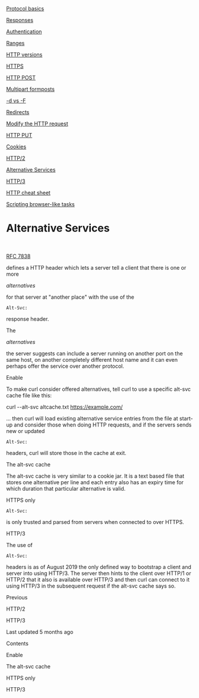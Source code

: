 <a href="basics.html" class="navButton-94f2579c--pageItemWithChildrenNested-2c5d8183--navButtonClickable-161b88ca">

<span class="text-4505230f--UIH300-2063425d--textContentFamily-49a318e1--navButtonLabel-14a4968f">Protocol basics</span>

</a>

<a href="response.html" class="navButton-94f2579c--pageItemWithChildrenNested-2c5d8183--navButtonClickable-161b88ca">

<span class="text-4505230f--UIH300-2063425d--textContentFamily-49a318e1--navButtonLabel-14a4968f">Responses</span>

</a>

<a href="auth.html" class="navButton-94f2579c--pageItemWithChildrenNested-2c5d8183--navButtonClickable-161b88ca">

<span class="text-4505230f--UIH300-2063425d--textContentFamily-49a318e1--navButtonLabel-14a4968f">Authentication</span>

</a>

<a href="ranges.html" class="navButton-94f2579c--pageItemWithChildrenNested-2c5d8183--navButtonClickable-161b88ca">

<span class="text-4505230f--UIH300-2063425d--textContentFamily-49a318e1--navButtonLabel-14a4968f">Ranges</span>

</a>

<a href="versions.html" class="navButton-94f2579c--pageItemWithChildrenNested-2c5d8183--navButtonClickable-161b88ca">

<span class="text-4505230f--UIH300-2063425d--textContentFamily-49a318e1--navButtonLabel-14a4968f">HTTP versions</span>

</a>

<a href="https.html" class="navButton-94f2579c--pageItemWithChildrenNested-2c5d8183--navButtonClickable-161b88ca">

<span class="text-4505230f--UIH300-2063425d--textContentFamily-49a318e1--navButtonLabel-14a4968f">HTTPS</span>

</a>

<a href="post.html" class="navButton-94f2579c--pageItemWithChildrenNested-2c5d8183--navButtonClickable-161b88ca">

<span class="text-4505230f--UIH300-2063425d--textContentFamily-49a318e1--navButtonLabel-14a4968f">HTTP POST</span>

</a>

<a href="multipart.html" class="navButton-94f2579c--pageItemWithChildrenNested-2c5d8183--navButtonClickable-161b88ca">

<span class="text-4505230f--UIH300-2063425d--textContentFamily-49a318e1--navButtonLabel-14a4968f">Multipart formposts</span>

</a>

<a href="postvspost.html" class="navButton-94f2579c--pageItemWithChildrenNested-2c5d8183--navButtonClickable-161b88ca">

<span class="text-4505230f--UIH300-2063425d--textContentFamily-49a318e1--navButtonLabel-14a4968f">-d vs -F</span>

</a>

<a href="redirects.html" class="navButton-94f2579c--pageItemWithChildrenNested-2c5d8183--navButtonClickable-161b88ca">

<span class="text-4505230f--UIH300-2063425d--textContentFamily-49a318e1--navButtonLabel-14a4968f">Redirects</span>

</a>

<a href="requests.html" class="navButton-94f2579c--pageItemWithChildrenNested-2c5d8183--navButtonClickable-161b88ca">

<span class="text-4505230f--UIH300-2063425d--textContentFamily-49a318e1--navButtonLabel-14a4968f">Modify the HTTP request</span>

</a>

<a href="put.html" class="navButton-94f2579c--pageItemWithChildrenNested-2c5d8183--navButtonClickable-161b88ca">

<span class="text-4505230f--UIH300-2063425d--textContentFamily-49a318e1--navButtonLabel-14a4968f">HTTP PUT</span>

</a>

<a href="cookies.html" class="navButton-94f2579c--pageItemWithChildrenNested-2c5d8183--navButtonClickable-161b88ca">

<span class="text-4505230f--UIH300-2063425d--textContentFamily-49a318e1--navButtonLabel-14a4968f">Cookies</span>

</a>

<a href="http2.html" class="navButton-94f2579c--pageItemWithChildrenNested-2c5d8183--navButtonClickable-161b88ca">

<span class="text-4505230f--UIH300-2063425d--textContentFamily-49a318e1--navButtonLabel-14a4968f">HTTP/2</span>

</a>

<a href="altsvc.html" class="navButton-94f2579c--pageItemWithChildrenNested-2c5d8183--navButtonClickable-161b88ca--navButtonOpened-6a88552e">

<span class="text-4505230f--UIH300-2063425d--textContentFamily-49a318e1--navButtonLabel-14a4968f">Alternative Services</span>

</a>

<a href="http3.html" class="navButton-94f2579c--pageItemWithChildrenNested-2c5d8183--navButtonClickable-161b88ca">

<span class="text-4505230f--UIH300-2063425d--textContentFamily-49a318e1--navButtonLabel-14a4968f">HTTP/3</span>

</a>

<a href="cheatsheet.html" class="navButton-94f2579c--pageItemWithChildrenNested-2c5d8183--navButtonClickable-161b88ca">

<span class="text-4505230f--UIH300-2063425d--textContentFamily-49a318e1--navButtonLabel-14a4968f">HTTP cheat sheet</span>

</a>

<a href="browserlike.html" class="navButton-94f2579c--pageItemWithChildrenNested-2c5d8183--navButtonClickable-161b88ca">

<span class="text-4505230f--UIH300-2063425d--textContentFamily-49a318e1--navButtonLabel-14a4968f">Scripting browser-like tasks</span>

</a>

# <span class="text-4505230f--DisplayH900-bfb998fa--textContentFamily-49a318e1">Alternative Services</span>

<span class="text-4505230f--UIH300-2063425d--textUIFamily-5ebd8e40--text-8ee2c8b2">

</span>

<span class="text-4505230f--UIH300-2063425d--textUIFamily-5ebd8e40--text-8ee2c8b2">

</span>

<span class="text-4505230f--TextH400-3033861f--textContentFamily-49a318e1">

<span data-key="ed2e6600dfa648c992d8dec15973cc05">

<span data-offset-key="ed2e6600dfa648c992d8dec15973cc05:0">

<span data-slate-zero-width="z">​</span>

</span>

</span>

<a href="https://www.rfc-editor.org/rfc/rfc7838.txt" class="link-a079aa82--primary-53a25e66--link-faf6c434">

<span data-key="40202db3b8164e39ab15fe7ad05e2fa9">

<span data-offset-key="40202db3b8164e39ab15fe7ad05e2fa9:0">RFC 7838</span>

</span>

</a>

<span data-key="a177eda3f5dc476594076ca4de1b8adb">

<span data-offset-key="a177eda3f5dc476594076ca4de1b8adb:0"> defines a HTTP header which lets a server tell a client that there is one or more </span>

<span data-offset-key="a177eda3f5dc476594076ca4de1b8adb:1">_alternatives_</span>

<span data-offset-key="a177eda3f5dc476594076ca4de1b8adb:2"> for that server at "another place" with the use of the </span>

<span data-offset-key="a177eda3f5dc476594076ca4de1b8adb:3">`Alt-Svc:`</span>

<span data-offset-key="a177eda3f5dc476594076ca4de1b8adb:4"> response header.</span>

</span>

</span>

<span class="text-4505230f--TextH400-3033861f--textContentFamily-49a318e1">

<span data-key="5c945089f41e4f63b83498c65f7e9b05">

<span data-offset-key="5c945089f41e4f63b83498c65f7e9b05:0">The </span>

<span data-offset-key="5c945089f41e4f63b83498c65f7e9b05:1">_alternatives_</span>

<span data-offset-key="5c945089f41e4f63b83498c65f7e9b05:2"> the server suggests can include a server running on another port on the same host, on another completely different host name and it can even perhaps offer the service over another protocol.</span>

</span>

</span>

<span class="text-4505230f--HeadingH700-04e1a2a3--textContentFamily-49a318e1">

<span data-key="5d831879b9fa4bfab8ed3363d6ae57cd">

<span data-offset-key="5d831879b9fa4bfab8ed3363d6ae57cd:0">Enable</span>

</span>

</span>

<span class="text-4505230f--TextH400-3033861f--textContentFamily-49a318e1">

<span data-key="aaf2a383c319467880c75bd352685691">

<span data-offset-key="aaf2a383c319467880c75bd352685691:0">To make curl consider offered alternatives, tell curl to use a specific alt-svc cache file like this:</span>

</span>

</span> curl --alt-svc altcache.txt https://example.com/<span class="text-4505230f--TextH400-3033861f--textContentFamily-49a318e1">

<span data-key="097d988b19014b03af581f57dbdb88a0">

<span data-offset-key="097d988b19014b03af581f57dbdb88a0:0">... then curl will load existing alternative service entries from the file at start-up and consider those when doing HTTP requests, and if the servers sends new or updated </span>

<span data-offset-key="097d988b19014b03af581f57dbdb88a0:1">`Alt-Svc:`</span>

<span data-offset-key="097d988b19014b03af581f57dbdb88a0:2"> headers, curl will store those in the cache at exit.</span>

</span>

</span>

<span class="text-4505230f--HeadingH700-04e1a2a3--textContentFamily-49a318e1">

<span data-key="feae42918f804a5a8feef2a2159d4e60">

<span data-offset-key="feae42918f804a5a8feef2a2159d4e60:0">The alt-svc cache</span>

</span>

</span>

<span class="text-4505230f--TextH400-3033861f--textContentFamily-49a318e1">

<span data-key="8e134f414cd4430cb7a21de118774031">

<span data-offset-key="8e134f414cd4430cb7a21de118774031:0">The alt-svc cache is very similar to a cookie jar. It is a text based file that stores one alternative per line and each entry also has an expiry time for which duration that particular alternative is valid.</span>

</span>

</span>

<span class="text-4505230f--HeadingH700-04e1a2a3--textContentFamily-49a318e1">

<span data-key="edd79d3cd42841859281897c8d7928a4">

<span data-offset-key="edd79d3cd42841859281897c8d7928a4:0">HTTPS only</span>

</span>

</span>

<span class="text-4505230f--TextH400-3033861f--textContentFamily-49a318e1">

<span data-key="49fc751778a8497c8acb9819bb97d4d8">

<span data-offset-key="49fc751778a8497c8acb9819bb97d4d8:0">`Alt-Svc:`</span>

<span data-offset-key="49fc751778a8497c8acb9819bb97d4d8:1"> is only trusted and parsed from servers when connected to over HTTPS.</span>

</span>

</span>

<span class="text-4505230f--HeadingH700-04e1a2a3--textContentFamily-49a318e1">

<span data-key="249d8c0ae87145eca6fc388750ed9147">

<span data-offset-key="249d8c0ae87145eca6fc388750ed9147:0">HTTP/3</span>

</span>

</span>

<span class="text-4505230f--TextH400-3033861f--textContentFamily-49a318e1">

<span data-key="d0a80303c70f4d2fbbf3a341cb7868b9">

<span data-offset-key="d0a80303c70f4d2fbbf3a341cb7868b9:0">The use of </span>

<span data-offset-key="d0a80303c70f4d2fbbf3a341cb7868b9:1">`Alt-Svc:`</span>

<span data-offset-key="d0a80303c70f4d2fbbf3a341cb7868b9:2"> headers is as of August 2019 the only defined way to bootstrap a client and server into using HTTP/3. The server then hints to the client over HTTP/1 or HTTP/2 that it also is available over HTTP/3 and then curl can connect to it using HTTP/3 in the subsequent request if the alt-svc cache says so.</span>

</span>

</span>

<a href="http2.html" class="reset-3c756112--card-6570f064--whiteCard-fff091a4--cardPrevious-56a5e674">

</a>

<span class="text-4505230f--TextH200-a3425406--textContentFamily-49a318e1">Previous</span>

<span class="text-4505230f--UIH400-4e41e82a--textContentFamily-49a318e1">HTTP/2</span>

<a href="http3.html" class="reset-3c756112--card-6570f064--whiteCard-fff091a4--cardNext-19241c42">

</a>

<span class="text-4505230f--UIH400-4e41e82a--textContentFamily-49a318e1">HTTP/3</span>

<span class="text-4505230f--TextH200-a3425406--textContentFamily-49a318e1">Last updated 5 months ago</span>

<span class="text-4505230f--InfoH100-1e92e1d1--textContentFamily-49a318e1">Contents</span>

<a href="altsvc.html#enable" class="reset-3c756112--menuItem-aa02f6ec--menuItemLight-757d5235--menuItemInline-173bdf97--pageTocItem-f4427024">

</a>

<span class="text-4505230f--UIH300-2063425d--textContentFamily-49a318e1">

<span class="text-4505230f--UIH200-50ead35f--textContentFamily-49a318e1">Enable</span>

</span>

<a href="altsvc.html#the-alt-svc-cache" class="reset-3c756112--menuItem-aa02f6ec--menuItemLight-757d5235--menuItemInline-173bdf97--pageTocItem-f4427024">

</a>

<span class="text-4505230f--UIH300-2063425d--textContentFamily-49a318e1">

<span class="text-4505230f--UIH200-50ead35f--textContentFamily-49a318e1">The alt-svc cache</span>

</span>

<a href="altsvc.html#https-only" class="reset-3c756112--menuItem-aa02f6ec--menuItemLight-757d5235--menuItemInline-173bdf97--pageTocItem-f4427024">

</a>

<span class="text-4505230f--UIH300-2063425d--textContentFamily-49a318e1">

<span class="text-4505230f--UIH200-50ead35f--textContentFamily-49a318e1">HTTPS only</span>

</span>

<a href="altsvc.html#http-3" class="reset-3c756112--menuItem-aa02f6ec--menuItemLight-757d5235--menuItemInline-173bdf97--pageTocItem-f4427024">

</a>

<span class="text-4505230f--UIH300-2063425d--textContentFamily-49a318e1">

<span class="text-4505230f--UIH200-50ead35f--textContentFamily-49a318e1">HTTP/3</span>

</span>
